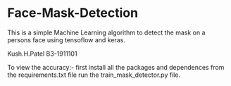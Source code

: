 # Face-Mask-Detection

This is a simple Machine Learning algorithm to detect the mask on a persons face using tensoflow and keras.

Kush.H.Patel 
B3-1911101

To view the accuracy:-
first install all the packages and dependences from the requirements.txt file
run the train_mask_detector.py file.